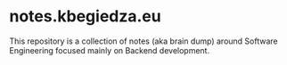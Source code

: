 # notes.kbegiedza.eu

This repository is a collection of notes (aka brain dump) around Software Engineering focused mainly on Backend development.